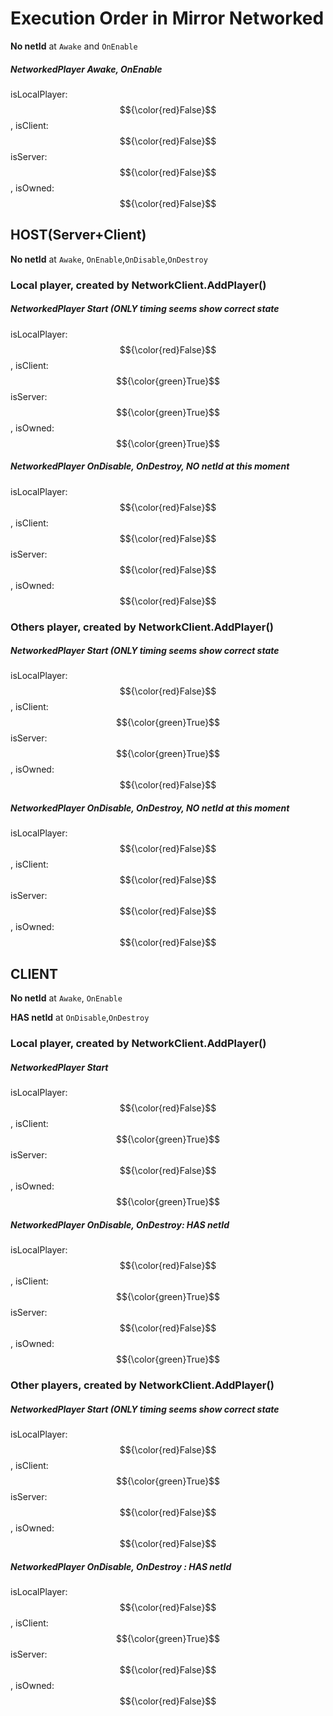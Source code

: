 

# Execution Order in Mirror Networked

__No netId__ at ``Awake`` and ``OnEnable``

##### NetworkedPlayer Awake, OnEnable 
isLocalPlayer: $${\color{red}False}$$, isClient: $${\color{red}False}$$
isServer: $${\color{red}False}$$, isOwned: $${\color{red}False}$$



## HOST(Server+Client) 
__No netId__ at ``Awake``, ``OnEnable``,``OnDisable``,``OnDestroy``

### Local player, created by NetworkClient.AddPlayer()

##### NetworkedPlayer Start (ONLY timing seems show correct state
isLocalPlayer: $${\color{red}False}$$, isClient: $${\color{green}True}$$
isServer: $${\color{green}True}$$, isOwned: $${\color{green}True}$$

##### NetworkedPlayer OnDisable,  OnDestroy, NO netId at this moment
isLocalPlayer: $${\color{red}False}$$, isClient: $${\color{red}False}$$
isServer: $${\color{red}False}$$, isOwned: $${\color{red}False}$$

### Others player, created by NetworkClient.AddPlayer()

##### NetworkedPlayer Start (ONLY timing seems show correct state
isLocalPlayer: $${\color{red}False}$$, isClient: $${\color{green}True}$$
isServer: $${\color{green}True}$$, isOwned: $${\color{red}False}$$

##### NetworkedPlayer OnDisable,  OnDestroy, NO netId at this moment
isLocalPlayer: $${\color{red}False}$$, isClient: $${\color{red}False}$$
isServer: $${\color{red}False}$$, isOwned: $${\color{red}False}$$



## CLIENT 
__No netId__ at ``Awake``, ``OnEnable``

__HAS netId__ at ``OnDisable``,``OnDestroy``

### Local player, created by NetworkClient.AddPlayer()

##### NetworkedPlayer Start
isLocalPlayer: $${\color{red}False}$$, isClient: $${\color{green}True}$$
isServer: $${\color{red}False}$$, isOwned: $${\color{green}True}$$

##### NetworkedPlayer OnDisable, OnDestroy: HAS netId
isLocalPlayer: $${\color{red}False}$$, isClient: $${\color{green}True}$$
isServer: $${\color{red}False}$$, isOwned: $${\color{green}True}$$

### Other players, created by NetworkClient.AddPlayer()

##### NetworkedPlayer Start (ONLY timing seems show correct state
isLocalPlayer: $${\color{red}False}$$, isClient: $${\color{green}True}$$
isServer: $${\color{red}False}$$, isOwned: $${\color{red}False}$$

##### NetworkedPlayer OnDisable, OnDestroy : HAS netId
isLocalPlayer: $${\color{red}False}$$, isClient: $${\color{green}True}$$
isServer: $${\color{red}False}$$, isOwned: $${\color{red}False}$$

